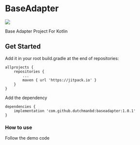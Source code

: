 # BaseAdapter
[![](https://jitpack.io/v/dutchmanbd/baseadapter.svg)](https://jitpack.io/#dutchmanbd/baseadapter)

Base Adapter Project For Kotlin

## Get Started
Add it in your root build.gradle at the end of repositories:

```
allprojects {
	repositories {
		...
		maven { url 'https://jitpack.io' }	
	}
}
```
Add the dependency

```
dependencies {
	implementation 'com.github.dutchmanbd:baseadapter:1.0.1'
}
```

### How to use

Follow the demo code
